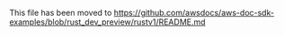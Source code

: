 This file has been moved to https://github.com/awsdocs/aws-doc-sdk-examples/blob/rust_dev_preview/rustv1/README.md
